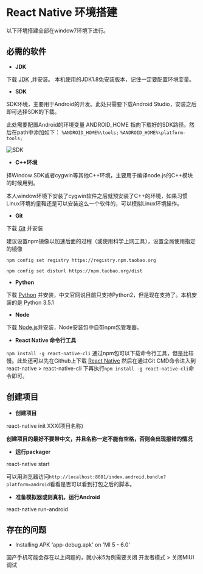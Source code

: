 # React Native 环境搭建 #

以下环境搭建全部在window7环境下进行。

## 必需的软件 ##

- **JDK**

下载 [JDK](http://www.oracle.com/technetwork/java/javase/downloads/index.html) ,并安装。
本机使用的JDK1.8免安装版本，记住一定要配置环境变量。

- **SDK**

SDK环境，主要用于Android的开发。此处只需要下载Android Studio，安装之后即可选择SDK的下载。

此处需要配置Android的环境变量 ANDROID_HOME 指向下载好的SDK路径。然后在path中添加如下：
`%ANDROID_HOME%\tools;` 
`%ANDROID_HOME%\platform-tools;`

![SDK](http://i.imgur.com/2oxT56q.png)

- **C++环境**

择Window SDK或者cygwin等其他C++环境，主要用于编译node.js的C++模块的时候用到。

本人window环境下安装了cygwin软件之后就预安装了C++的环境，如果习惯Linux环境的童鞋还是可以安装这么一个软件的，可以模拟Linux环境操作。

- **Git**

下载 [Git](https://git-for-windows.github.io/) 并安装

建议设置npm镜像以加速后面的过程（或使用科学上网工具），设置全局使用指定的镜像

`npm config set registry https://registry.npm.taobao.org`

`npm config set disturl https://npm.taobao.org/dist`

- **Python**

下载 [Python](https://www.python.org/downloads/)	并安装，中文官网说目前只支持Python2，但是现在支持了。本机安装的是 Python 3.5.1

- **Node**

下载 [Node.js](https://nodejs.org/en/download/)并安装，Node安装包中自带npm包管理器。

- **React Native 命令行工具**

`npm install -g react-native-cli`  通过npm包可以下载命令行工具，但是比较慢。此处还可以先在Github上下载 [React Native](https://github.com/facebook/react-native) 然后在通过Git CMD命令进入到 react-native > react-native-cli 下再执行`npm install -g react-native-cli`命令即可。

## 创建项目 ##

- **创建项目**

react-native init XXX(项目名称)

**创建项目的最好不要带中文，并且名称一定不能有空格，否则会出现报错的情况**

- **运行packager**

react-native start

可以用浏览器访问`http://localhost:8081/index.android.bundle?platform=android`看看是否可以看到打包之后的脚本。

- **准备模拟器或则真机，运行Android**

react-native run-android

## 存在的问题 ##

- Installing APK 'app-debug.apk' on 'MI 5 - 6.0'

国产手机可能会存在以上问题的，就小米5为例需要关闭 开发者模式 > 关闭MIUI调试

